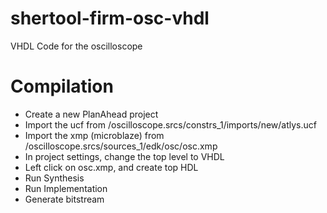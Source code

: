 shertool-firm-osc-vhdl
======================

VHDL Code for the oscilloscope
# Compilation
- Create a new PlanAhead project
- Import the ucf from <repo>/oscilloscope.srcs/constrs_1/imports/new/atlys.ucf
- Import the xmp (microblaze) from <repo>/oscilloscope.srcs/sources_1/edk/osc/osc.xmp
- In project settings, change the top level to VHDL
- Left click on osc.xmp, and create top HDL
- Run Synthesis
- Run Implementation
- Generate bitstream
